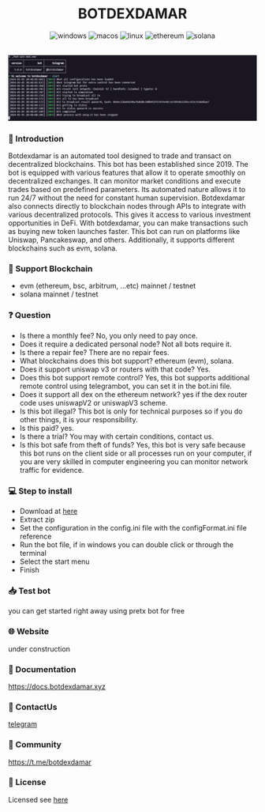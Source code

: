 <h1 align="center">
    BOTDEXDAMAR
</h1>

<p align="center">
  <img alt="windows" src="https://img.shields.io/badge/Windows-0078D6?style=for-the-badge&logo=windows&logoColor=white">
  <img alt="macos" src="https://img.shields.io/badge/mac%20os-000000?style=for-the-badge&logo=macos&logoColor=F0F0F0">
  <img alt="linux" src="https://img.shields.io/badge/Linux-FCC624?style=for-the-badge&logo=linux&logoColor=black">
  <img alt="ethereum" src="https://img.shields.io/badge/Ethereum-3C3C3D?style=for-the-badge&logo=Ethereum&logoColor=white">
  <img alt="solana" src="https://img.shields.io/badge/Solana-000000?style=for-the-badge&logo=Solana&logoColor=white">
</p>

<br>

<img alt="botdexdamar" src="./images/home.png">

<br>

### 📌 Introduction
Botdexdamar is an automated tool designed to trade and transact on decentralized blockchains. This bot has been established since 2019. The bot is equipped with various features that allow it to operate smoothly on decentralized exchanges. It can monitor market conditions and execute trades based on predefined parameters. Its automated nature allows it to run 24/7 without the need for constant human supervision. Botdexdamar also connects directly to blockchain nodes through APIs to integrate with various decentralized protocols. This gives it access to various investment opportunities in DeFi. With botdexdamar, you can make transactions such as buying new token launches faster. This bot can run on platforms like Uniswap, Pancakeswap, and others. Additionally, it supports different blockchains such as evm, solana.

### 📡 Support Blockchain
- evm (ethereum, bsc, arbitrum, ...etc) mainnet / testnet
- solana mainnet / testnet

### ❓ Question
- Is there a monthly fee? No, you only need to pay once.
- Does it require a dedicated personal node? Not all bots require it.
- Is there a repair fee? There are no repair fees.
- What blockchains does this bot support? ethereum (evm), solana.
- Does it support uniswap v3 or routers with that code? Yes.
- Does this bot support remote control? Yes, this bot supports additional remote control using telegrambot, you can set it in the bot.ini file.
- Does it support all dex on the ethereum network? yes if the dex router code uses uniswapV2 or uniswapV3 scheme.
- Is this bot illegal? This bot is only for technical purposes so if you do other things, it is your responsibility.
- Is this paid? yes.
- Is there a trial? You may with certain conditions, contact us.
- Is this bot safe from theft of funds? Yes, this bot is very safe because this bot runs on the client side or all processes run on your computer, if you are very skilled in computer engineering you can monitor network traffic for evidence.

### 💻 Step to install
- Download at [here](https://github.com/damartripamungkas/botdexdamar/releases)
- Extract zip
- Set the configuration in the config.ini file with the configFormat.ini file reference
- Run the bot file, if in windows you can double click or through the terminal
- Select the start menu
- Finish

### 📥 Test bot
you can get started right away using pretx bot for free

### 🌐 Website
under construction

### 📖 Documentation
https://docs.botdexdamar.xyz

### 📲 ContactUs
[telegram](https://t.me/damartripamungkas)

### 🔔 Community
https://t.me/botdexdamar

### 📝 License
Licensed see [here](./LICENSE)
